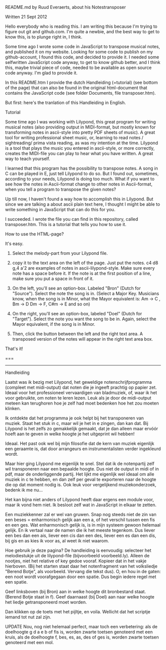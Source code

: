 README.md by Ruud Everaerts, about his Notestransposer

Written 21 Sept 2012

Hello everybody who is reading this. I am writing this
because I'm trying to figure out git and github.com.
I'm quite a newbie, and the best way to get to know
this, is to plunge right in, I think.

Some time ago I wrote some code in JavaScript
to transpose musical notes, and published it on my website.
Looking for some code to publish on my github-account, I found
this code, and decided to provide it. I needed some selfwritten
JavaScript code anyway, to get to know github better, and I think 
this, maybe trivial piece of code, needed to be available as open 
source code anyway. I'm glad to provide it.

In this README.htm I provide the dutch Handleiding (=tutorial)
(see bottom of the page) that can also be found in the
original html-document that contains the JavaScript code (see
folder Documents, file transposer.htm).

But first: here's the tranlation of this Handleiding in English.

Tutorial

Some time ago I was working with Lilypond, this
great program for writing musical notes (also
providing output in MIDI-format, but mostly
known for transforming notes in ascii-style
into pretty PDF sheets of music). A great tool
for writing professional sheet music, or, learning
to read notes / sightreading/ prima vista reading,
as was my intention at the time.
Lilypond is a tool that plays the music you
entered in ascii-style, or more correctly, creates
the MIDI-file you can play to hear what you have
written. A great way to teach yourself.

I learned that this program has the possibility
to transpose notes. 
A song in C can be played in E, just tell Lilypond
to do so. But I found out, sometimes, according to
your needs, Lilypond is doing too much. What if you
want to see how the notes in Ascii-format change
to other notes in Ascii-format, when you tell a program
to transpose the given notes?

Up till now, I haven't found a way how to accomplish
this in Lilypond. But since we are talking a about
ascii plain text here, I thought I might be able
to write something in JavaScript that can do this
for you.

I succeeded. I wrote the file you can find in
this repository, called transposer.htm. This
is a tutorial that tells you how to use it.

How to use the HTML-page?

It's easy. 

1. Select the melody-part from your
Lilypond file.

2. copy it to the
text area on the left of the page.
Just put the notes. c4 d8 g,4 a'2 are
examples of notes in ascii-lilypond-style.
Make sure every note has a space before it.
If the note is at the first position of a line,
make sure you put a space in front of it.

3. On the left, you'll see an option-box. Labeled
"Bron" (Dutch for "Source"). Select the
note the song is in. (Select a Major Key.
Musicians know, when the song is in Minor, what
the Mayor equivalent is: Am -> C , Bm -> D 
Dm -> F, C#m -> E and so on)

4. On the right, you'll see an option-box, labeled
"Doel" (Dutch for "Target"). Select the note
you want the song to be in. Again, select the
Mayor equivalent, if the song is in Minor.

5. Then, click the button between the left and
the right text area. A transposed version
of the notes will appear in the right text
area box.

That's it!

===<hr>


Handleiding

Laatst was ik bezig met Lilypond, het geweldige 
notenschrijfprogramma (compleet met midi-output) 
dat noten die je ingeeft prachtig op papier zet. 
Ideaal voor het professioneel vervaardigen van 
bladmuziek, of, waar ik het voor gebruikte, om 
noten te leren lezen. Leuk als je door de 
midi-output meteen kan terughoren hoe je zelf had 
moet bedenken hoe het zou moeten klinken.

Ik ontdekte dat het programma je ook helpt bij 
het transponeren van muziek. Staat het stuk in c, 
maar wil je het in e zingen, dan kan dat. Bij 
Lilypond is het zelfs zo gemakkelijk gemaakt, dat 
je dan alleen maar ervóór hoeft aan te geven in 
welke hoogte je het uitgeprint wil hebben!

Ideaal. Het past ook wel bij mijn filosofie dat 
de kern van muziek eigenlijk een geraamte is, dat 
door arrangeurs en instrumentalisten verder 
ingekleurd wordt.

Maar hier ging Lilypond me eigenlijk te snel. 
Stel dat ik de notenpartij zelf wil transponeren 
naar een bepaalde hoogte. Dus niet de output in 
midi of in pdf, maar de onderliggende partij. Het 
lijkt me eigenlijk wel ideaal om alle muziek in c 
te hebben, en dan zelf per geval te exporteren 
naar de hoogte die op dat moment nodig is. Ook 
leuk voor vergelijkend muziekonderzoek, bedenk ik 
me nu...

Het kan bijna niet anders of Lilypond heeft daar 
ergens een module voor, maar ik vond hem niet. Ik 
besloot zelf wat in JavaScript in elkaar te 
zetten.

Een muziekkenner zal er wel van gruwen. Snap nog 
steeds niet de zin van een beses = enharmonisch 
gelijk aan een a, of het verschil tussen een fis 
en een ges. Wat enharmonisch gelijk is, is in 
mijn systeem gewoon helemaal gelijk. En ik 
vertaal naar de namen die ik het meeste tegenkom. 
Dus liever een bes dan een ais, liever een cis 
dan een des, liever een es dan een dis, bij gis 
en as kies ik voor as, al weet ik niet waarom.

Hoe gebruik je deze pagina?
De handleiding is eenvoudig: selecteer het 
melodiestukje uit de lilypond-file (bijvoorbeeld 
voorbeeld.ly). Alleen de nootjes, niet het 
relative of key gedoe vooraf. Kopieer dat in het 
vakje hierboven. (Bij het starten staat daar het 
notenfragment van het volksliedje "Berend Botje", 
als voorbeeld. Vervang die tekst dus). O, en hou 
in de gaten: een noot wordt voorafgegaan door een 
spatie. Dus begin iedere regel met een spatie.

Geef linksboven (bij Bron) aan in welke hoogte 
dit bronbestand staat. (Berend Botje staat in f). 
Geef daarnaast (bij Doel) aan naar welke hoogte 
het liedje getransponeerd moet worden.

Dan klikken op de toets met het pijltje, en 
voila. Wellicht dat het scriptje iemand tot nut 
zal zijn.

UPDATE
Nou, nog niet helemaal perfect, maar toch een 
verbetering: als de doelhoogte g d a e b of fis 
is, worden zwarte toetsen genoteerd met een 
kruis, als de doelhoogte f, bes, es, as, des of 
ges is, worden zwarte toetsen genoteerd met een 
mol.
